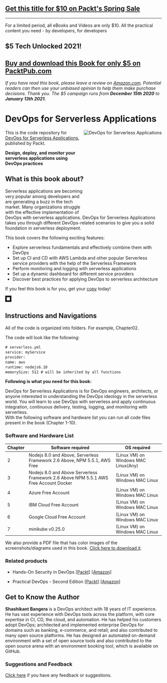 ## [Get this title for $10 on Packt's Spring Sale](https://www.packt.com/B09349?utm_source=github&utm_medium=packt-github-repo&utm_campaign=spring_10_dollar_2022)
-----
For a limited period, all eBooks and Videos are only $10. All the practical content you need \- by developers, for developers

## $5 Tech Unlocked 2021!
[Buy and download this Book for only $5 on PacktPub.com](https://www.packtpub.com/product/devops-for-serverless-applications/9781788623445)
-----
*If you have read this book, please leave a review on [Amazon.com](https://www.amazon.com/gp/product/1788623444).     Potential readers can then use your unbiased opinion to help them make purchase decisions. Thank you. The $5 campaign         runs from __December 15th 2020__ to __January 13th 2021.__*

# DevOps for Serverless Applications

<a href="https://www.packtpub.com/virtualization-and-cloud/devops-serverless-applications?utm_source=github&utm_medium=repository&utm_campaign=9781788623445"><img src="https://d1ldz4te4covpm.cloudfront.net/sites/default/files/imagecache/ppv4_main_book_cover/B09349_cover.png" alt="DevOps for Serverless Applications" height="256px" align="right"></a>

This is the code repository for [DevOps for Serverless Applications](https://www.packtpub.com/virtualization-and-cloud/devops-serverless-applications?utm_source=github&utm_medium=repository&utm_campaign=9781788623445), published by Packt.

**Design, deploy, and monitor your serverless applications using DevOps practices**

## What is this book about?

Serverless applications are becoming very popular among developers and are generating a buzz in the tech market. Many organizations struggle with the effective implementation of DevOps with serverless applications. DevOps for Serverless Applications takes you through different DevOps-related scenarios to give you a solid foundation in serverless deployment.

This book covers the following exciting features:

* Explore serverless fundamentals and effectively combine them with DevOps
* Set up CI and CD with AWS Lambda and other popular Serverless service providers with the help of the Serverless Framework
* Perform monitoring and logging with serverless applications
* Set up a dynamic dashboard for different service providers
* Discover best practices for applying DevOps to serverless architecture

If you feel this book is for you, get your [copy](https://www.amazon.com/dp/1788623444) today!

<a href="https://www.packtpub.com/?utm_source=github&utm_medium=banner&utm_campaign=GitHubBanner"><img src="https://raw.githubusercontent.com/PacktPublishing/GitHub/master/GitHub.png" 
alt="https://www.packtpub.com/" border="5" /></a>


## Instructions and Navigations
All of the code is organized into folders. For example, Chapter02.

The code will look like the following:
```
# serverless.yml
service: myService
provider:
name: aws
runtime: nodejs6.10
memorySize: 512 # will be inherited by all functions

```

**Following is what you need for this book:**

DevOps for Serverless Applications is for DevOps engineers, architects, or anyone interested in understanding the DevOps ideology in the serverless world. You will learn to use DevOps with serverless and apply continuous integration, continuous delivery, testing, logging, and monitoring with serverless.	
With the following software and hardware list you can run all code files present in the book (Chapter 1-10).

### Software and Hardware List

| Chapter  | Software required                   | OS required                        |
| -------- | ------------------------------------| -----------------------------------|
| 2        |Nodejs 8.0 and Above, Serverless Framework 2.6 Above, NPM 5.5.1, AWS Free | (Linux VM) on Windows MAC Linux(Any) |
|3        |Nodejs 8.0 and Above Serverless Framework 2.6 Above NPM 5.5.1 AWS Free Account Docker  | (Linux VM) on Windows MAC Linux |
| 4        | Azure Free Account            | (Linux VM) on Windows MAC Linux |
| 5        | IBM Cloud Free Account            | (Linux VM) on Windows MAC Linux |
| 6        | Google Cloud Free Account         | (Linux VM) on Windows MAC Linux |
| 7        |minikube v0.25.0            |(Linux VM) on Windows MAC Linux |


We also provide a PDF file that has color images of the screenshots/diagrams used in this book. [Click here to download it](https://www.packtpub.com/sites/default/files/downloads/9781788623445_ColorImages.pdf).


### Related products <Other books you may enjoy>
* Hands-On Security in DevOps [[Packt]](https://www.packtpub.com/networking-and-servers/hands-security-devops?utm_source=github&utm_medium=repository&utm_campaign=9781788995504) [[Amazon]](https://www.amazon.com/dp/1788995503)

* Practical DevOps - Second Edition [[Packt]](https://www.packtpub.com/virtualization-and-cloud/practical-devops-second-edition?utm_source=github&utm_medium=repository&utm_campaign=9781788392570) [[Amazon]](https://www.amazon.com/dp/1788392574)

## Get to Know the Author
**Shashikant Bangera** is a DevOps architect with 18 years of IT experience. He has vast experience with DevOps tools across the platform, with core expertise in CI, CD, the cloud, and automation. He has helped his customers adopt DevOps; architected and implemented enterprise DevOps for domains such as banking, e-commerce, and retail; and also contributed to many open source platforms. He has designed an automated on-demand environment with a set of open source tools and also contributed to the open source arena with an environment booking tool, which is available on GitHub.	



### Suggestions and Feedback
[Click here](https://docs.google.com/forms/d/e/1FAIpQLSdy7dATC6QmEL81FIUuymZ0Wy9vH1jHkvpY57OiMeKGqib_Ow/viewform) if you have any feedback or suggestions.
